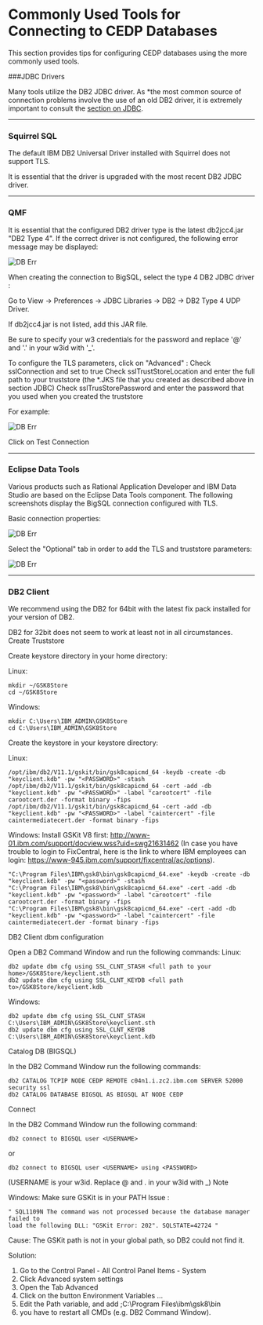 # Commonly Used Tools for Connecting to CEDP Databases

This section provides tips for configuring CEDP databases using the more commonly used tools.

###JDBC Drivers

Many tools utilize the DB2 JDBC driver. As *the most common source of connection problems involve the use of an old DB2 driver, it is extremely important to consult the [section on JDBC](JDBC.md). 

***

### Squirrel SQL

The default IBM DB2 Universal Driver installed with Squirrel does not support TLS.

It is essential that the driver is upgraded with the most recent DB2 JDBC driver.

***

### QMF

It is essential that the configured DB2 driver type is the latest db2jcc4.jar  "DB2 Type 4".
If the correct driver is not configured, the following error message may be displayed:

![DB Err](images/qmf_err.jpg)

When creating the connection to BigSQL, select the type 4 DB2 JDBC driver :

  Go to View -> Preferences -> JDBC Libraries -> DB2 -> DB2 Type 4 UDP Driver.

  If db2jcc4.jar is not listed, add this JAR file.

Be sure to specify your w3 credentials for the password and replace '@' and '.' in your w3id with '_'.

To configure the TLS parameters, click on "Advanced" :
  Check sslConnection and set to true
  Check sslTrustStoreLocation and enter the full path to your truststore (the *.JKS file that you created as described above in section JDBC)
  Check sslTrusStorePassword and enter the password that you used when you created the truststore

For example:

![DB Err](images/qmf_options.jpg)


Click on Test Connection

***

### Eclipse Data Tools

Various products such as Rational Application Developer and IBM Data Studio are based on the Eclipse Data Tools component. The following screenshots display the BigSQL connection configured with TLS.

Basic connection properties:

![DB Err](images/ds1.PNG)

Select the "Optional" tab in order to add the TLS and truststore parameters:

![DB Err](images/ds2.PNG)

***

### DB2 Client

We recommend using the DB2 for 64bit with the latest fix pack installed for your version of DB2.

DB2 for 32bit does not seem to work at least not in all circumstances.
Create Truststore

Create keystore directory in your home directory:

Linux:
```
mkdir ~/GSK8Store
cd ~/GSK8Store
```

Windows:
```
mkdir C:\Users\IBM_ADMIN\GSK8Store
cd C:\Users\IBM_ADMIN\GSK8Store
```

Create the keystore in your keystore directory:

Linux:
```
/opt/ibm/db2/V11.1/gskit/bin/gsk8capicmd_64 -keydb -create -db "keyclient.kdb" -pw "<PASSWORD>" -stash
/opt/ibm/db2/V11.1/gskit/bin/gsk8capicmd_64 -cert -add -db "keyclient.kdb" -pw "<PASSWORD>" -label "carootcert" -file carootcert.der -format binary -fips
/opt/ibm/db2/V11.1/gskit/bin/gsk8capicmd_64 -cert -add -db "keyclient.kdb" -pw "<PASSWORD>" -label "caintercert" -file caintermediatecert.der -format binary -fips
```

Windows:
Install GSKit V8 first: http://www-01.ibm.com/support/docview.wss?uid=swg21631462 (In case you have trouble to login to FixCentral, here is the link to where IBM employees can login: https://www-945.ibm.com/support/fixcentral/ac/options).

```
"C:\Program Files\IBM\gsk8\bin\gsk8capicmd_64.exe" -keydb -create -db "keyclient.kdb" -pw "<password>" -stash
"C:\Program Files\IBM\gsk8\bin\gsk8capicmd_64.exe" -cert -add -db "keyclient.kdb" -pw "<password>" -label "carootcert" -file carootcert.der -format binary -fips
"C:\Program Files\IBM\gsk8\bin\gsk8capicmd_64.exe" -cert -add -db "keyclient.kdb" -pw "<password>" -label "caintercert" -file caintermediatecert.der -format binary -fips
```

DB2 Client dbm configuration

Open a DB2 Command Window and run the following commands:
Linux:
```
db2 update dbm cfg using SSL_CLNT_STASH <full path to your home>/GSK8Store/keyclient.sth
db2 update dbm cfg using SSL_CLNT_KEYDB <full path to>/GSK8Store/keyclient.kdb
```

Windows:
```
db2 update dbm cfg using SSL_CLNT_STASH C:\Users\IBM_ADMIN\GSK8Store\keyclient.sth
db2 update dbm cfg using SSL_CLNT_KEYDB C:\Users\IBM_ADMIN\GSK8Store\keyclient.kdb
```

Catalog DB (BIGSQL)

In the DB2 Command Window run the following commands:
```
db2 CATALOG TCPIP NODE CEDP REMOTE c04n1.i.zc2.ibm.com SERVER 52000 security ssl
db2 CATALOG DATABASE BIGSQL AS BIGSQL AT NODE CEDP
```

Connect

In the DB2 Command Window run the following command:
```
db2 connect to BIGSQL user <USERNAME>
```
or
```
db2 connect to BIGSQL user <USERNAME> using <PASSWORD>
```

(USERNAME is your w3id. Replace @ and . in your w3id with _)
Note

Windows: Make sure GSKit is in your PATH
Issue :
```
" SQL1109N The command was not processed because the database manager failed to
load the following DLL: "GSKit Error: 202". SQLSTATE=42724 "
```

Cause:
The GSKit path is not in your global path, so DB2 could not find it.

Solution:
1. Go to the Control Panel - All Control Panel Items - System
2. Click Advanced system settings
3. Open the Tab Advanced
4. Click on the button Environment Variables ...
5. Edit the Path variable, and add ;C:\Program Files\ibm\gsk8\bin
6. you have to restart all CMDs (e.g. DB2 Command Window).


